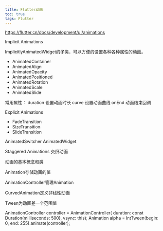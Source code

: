 ```yaml
---
title: Flutter动画
toc: true
tags: Flutter
---
```



https://flutter.cn/docs/development/ui/animations


Implicit Animations

ImplicitlyAnimatedWidget的子类，可以方便的设置各种各种属性的动画。

- AnimatedContainer
- AnimatedAlign
- AnimatedOpacity
- AnimatedPositioned
- AnimatedRotation
- AnimatedScale
- AnimatedSlide

常用属性：
duration	设置动画时长
curve	设置动画曲线
onEnd	动画结束回调



Explicit Animations


- FadeTransition
- SizeTransition
- SlideTransition



AnimatedSwitcher
AnimatedWidget


Staggered Animations
交织动画


动画的基本概念和类

Animation存储动画的值

AnimationController管理Animation

CurvedAnimation定义非线性动画

Tween为动画差一个范围值


AnimationController controller = AnimationController(
    duration: const Duration(milliseconds: 500), vsync: this);
Animation<int> alpha = IntTween(begin: 0, end: 255).animate(controller);

